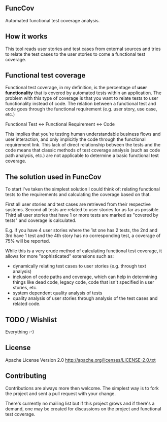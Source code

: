 FuncCov
-------
Automated functional test coverage analysis.

How it works
------------
This tool reads user stories and test cases from external sources and tries to relate the test cases to the user stories to come a functional test coverage.

Functional test coverage
------------------------
Functional test coverage, in my definition, is the percentage of **user functionality** that is covered by automated tests within an application.
The problem with this type of coverage is that you want to relate tests to user functionality instead of code.
The relation between a functional test and code goes through the functional requirement (e.g. user story, use case, etc.)

Functional Test <-> Functional Requirement <-> Code

This implies that you're testing human understandable business flows and user interaction, and only implicitly the code through the functional requirement link.
This lack of direct relationship between the tests and the code means that classic methods of test coverage analysis (such as code path analysis,
etc.) are not applicable to determine a basic functional test coverage.

The solution used in FuncCov
----------------------------
To start I've taken the simplest solution I could think of: relating functional tests to the requirements and calculating the coverage based on that.

First all user stories and test cases are retrieved from their respective systems.
Second all tests are related to user stories for as far as possible.
Third all user stories that have 1 or more tests are marked as "covered by tests" and coverage is calculated.

E.g. if you have 4 user stories where the 1st one has 2 tests, the 2nd and 3rd have 1 test and the 4th story has no corresponding test, a coverage of 75% will be reported.

While this is a very crude method of calculating functional test coverage, it allows for more "sophisticated" extensions such as:
- dynamically relating test cases to user stories (e.g. through text analysis)
- inclusion of code paths and coverage, which can help in determining things like dead code, legacy code, code that isn't specified in user stories, etc.
- system dependent quality analysis of tests
- quality analysis of user stories through analysis of the test cases and related code.

TODO / Wishlist
---------------
Everything :-)

License
-------
Apache License Version 2.0
http://apache.org/licenses/LICENSE-2.0.txt

Contributing
------------
Contributions are always more then welcome.
The simplest way is to fork the project and sent a pull request with your change.

There's currently no mailing list but if this project grows and if there's a demand, one may be created for discussions on the project and functional test coverage.

